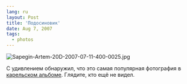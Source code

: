 ```yaml
---
lang: ru
layout: Post
title: 'Подосиновик'
date: Aug 7, 2007
tags:
  - photos
---
```


![Sapegin-Artem-20D-2007-07-11-400-0025.jpg](photo://494)

С удивлением обнаружил, что это самая популярная фотография в [карельском альбоме](http://morning.photos/albums/kalevala/ "Фотографии из Калевалы"). Глядите, кто ещё не видел.
